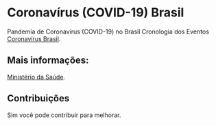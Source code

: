 # Coronavírus (COVID-19) Brasil
Pandemia de Coronavírus (COVID-19) no Brasil Cronologia dos Eventos
[Coronavírus Brasil](http://coronavirusbrasil.org/).


## Mais informações:
[Ministério da Saúde](https://saude.gov.br/).


## Contribuições
Sim você pode contribuir para melhorar.
